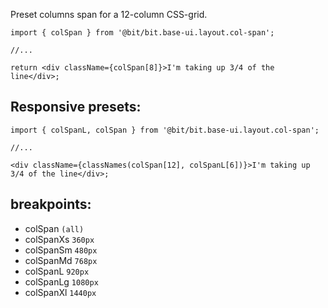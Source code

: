 Preset columns span for a 12-column CSS-grid.

```tsx
import { colSpan } from '@bit/bit.base-ui.layout.col-span';

//...

return <div className={colSpan[8]}>I'm taking up 3/4 of the line</div>;
```

## Responsive presets:

```tsx
import { colSpanL, colSpan } from '@bit/bit.base-ui.layout.col-span';

//...

<div className={classNames(colSpan[12], colSpanL[6])}>I'm taking up 3/4 of the line</div>;
```

## breakpoints:

-   colSpan `(all)`
-   colSpanXs `360px`
-   colSpanSm `480px`
-   colSpanMd `768px`
-   colSpanL `920px`
-   colSpanLg `1080px`
-   colSpanXl `1440px`
